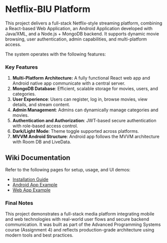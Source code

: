 # **Netflix-BIU Platform**

This project delivers a full-stack Netflix-style streaming platform, combining a React-based Web Application, an Android Application developed with Java/XML, and a Node.js + MongoDB backend. It supports dynamic movie browsing, user authentication, admin capabilities, and multi-platform access.

The system operates with the following features:

### Key Features
1. **Multi-Platform Architecture:** A fully functional React web app and Android native app communicate with a central server.
2. **MongoDB Database**: Efficient, scalable storage for movies, users, and categories.
3. **User Experience**: Users can register, log in, browse movies, view details, and stream content.
4. **Admin Management**:  Admins can dynamically manage categories and movies.
5. **Authentication and Authorization**: JWT-based secure authentication with role-based access control.
6. **Dark/Light Mode**: Theme toggle supported across platforms.
7. **MVVM Android Structure**: Android app follows the MVVM architecture with Room DB and LiveData.



##  Wiki Documentation

Refer to the following pages for setup, usage, and UI demos:

- [Installation Guide](https://github.com/NimrodNetzer/Netflix-Project/blob/main/wiki/installation.md)
- [Android App Example](https://github.com/NimrodNetzer/Netflix-Project/blob/main/wiki/android_example.md)
- [Web App Example](https://github.com/NimrodNetzer/Netflix-Project/blob/main/wiki/web_example.md)




### Final Notes
This project demonstrates a full-stack media platform integrating mobile and web technologies with real-world user flows and secure backend communication. It was built as part of the Advanced Programming Systems course (Assignment 4) and reflects production-grade architecture using modern tools and best practices.
